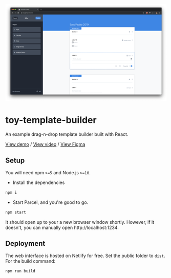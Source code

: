 ![preview](preview.png)
# toy-template-builder
An example drag-n-drop template builder built with React.

[View demo](https://toy-template-builder.kierb.com/) / [View video](https://www.youtube.com/watch?v=y80z44WavAk&feature=youtu.be) / [View Figma](https://www.figma.com/file/cq2C3yzAGyKJa3Z4Ip0Y6ehc/Template-Builder?node-id=0%3A1)

## Setup
You will need npm `>=5` and Node.js `>=10`.

- Install the dependencies
```bash
npm i
```

- Start Parcel, and you're good to go.
```bash
npm start
```

It should open up to your a new browser window shortly. However, if it doesn't, you can manually open http://localhost:1234.

## Deployment
The web interface is hosted on Netlify for free. Set the public folder to `dist`. For the build command:
```bash
npm run build
```
